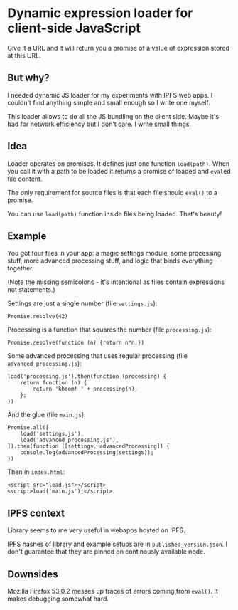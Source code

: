 Dynamic expression loader for client-side JavaScript
====================================================

Give it a URL and it will return you a promise of a value of expression
stored at this URL.

But why?
--------

I needed dynamic JS loader for my experiments with IPFS web apps. I
couldn't find anything simple and small enough so I write one myself.

This loader allows to do all the JS bundling on the client side. Maybe
it's bad for network efficiency but I don't care. I write small things.

Idea
----

Loader operates on promises. It defines just one function `load(path)`.
When you call it with a path to be loaded it returns a promise of loaded
and `eval`ed file content.

The only requirement for source files is that each file should `eval()`
to a promise.

You can use `load(path)` function inside files being loaded. That's
beauty!

Example
-------

You got four files in your app: a magic settings module, some
processing stuff, more advanced processing stuff, and logic that binds
everything together.

(Note the missing semicolons - it's intentional as files contain
expressions not statements.)

Settings are just a single number (file `settings.js`):

    Promise.resolve(42)

Processing is a function that squares the number (file `processing.js`):

    Promise.resolve(function (n) {return n*n;})

Some advanced processing that uses regular processing (file
`advanced_processing.js`):

    load('processing.js').then(function (processing) {
        return function (n) {
            return 'kboom! ' + processing(n);
        };
    })

And the glue (file `main.js`):

    Promise.all([
        load('settings.js'),
        load('advanced_processing.js'),
    ]).then(function ([settings, advancedProcessing]) {
        console.log(advancedProcessing(settings));
    })


Then in `index.html`:

    <script src="load.js"></script>
    <script>load('main.js');</script>

IPFS context
------------

Library seems to me very useful in webapps hosted on IPFS.

IPFS hashes of library and example setups are in
`published_version.json`. I don't guarantee that they are pinned on
continously available node.

Downsides
---------

Mozilla Firefox 53.0.2 messes up traces of errors coming from `eval()`.
It makes debugging somewhat hard.
